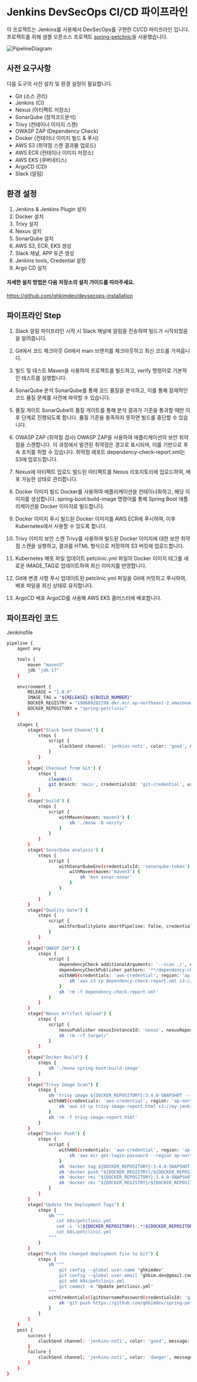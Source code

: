 # **Jenkins DevSecOps CI/CD 파이프라인**

이 프로젝트는 Jenkins를 사용해서 DevSecOps를 구현한 CI/CD 파이프라인 입니다. 프로젝트를 위해 샘플 오픈소스 프로젝트 [spring-petclinic](https://github.com/spring-projects/spring-petclinic)을 사용했습니다.

![PipelineDiagram](./devsecops.png)

## **사전 요구사항**
다음 도구의 사전 설치 및 환경 설정이 필요합니다.
- Git (소스 관리)
- Jenkins (CI)
- Nexus (아티팩트 저장소)
- SonarQube (정적코드분석)
- Trivy (컨테이너 이미지 스캔)
- OWASP ZAP (Dependency Check)
- Docker (컨테이너 이미지 빌드 & 푸시)
- AWS S3 (취약점 스캔 결과물 업로드)
- AWS ECR (컨테이너 이미지 저장소)
- AWS EKS (쿠버네티스)
- ArgoCD (CD)
- Slack (알림)

## **환경 설정**
1. Jenkins & Jenkins Plugin 설치
2. Docker 설치
3. Trivy 설치
4. Nexus 설치
5. SonarQube 설치
6. AWS S3, ECR, EKS 생성
7. Slack 채널, APP 토큰 생성
8. Jenkins tools, Credential 설정 
9. Argo CD 설치

#### 자세한 설치 방법은 다음 저장소의 설치 가이드를 따라주세요.

https://github.com/ghkimdev/devsecops-installation

## **파이프라인 Step**
1. Slack 알림
파이프라인 시작 시 Slack 채널에 알림을 전송하여 빌드가 시작되었음을 알려줍니다.

2. Git에서 코드 체크아웃
Git에서 main 브랜치를 체크아웃하고 최신 코드를 가져옵니다.

3. 빌드 및 테스트
Maven을 사용하여 프로젝트를 빌드하고, verify 명령어로 기본적인 테스트를 실행합니다.

4. SonarQube 분석
SonarQube를 통해 코드 품질을 분석하고, 이를 통해 잠재적인 코드 품질 문제를 사전에 파악할 수 있습니다.

5. 품질 게이트
SonarQube의 품질 게이트를 통해 분석 결과가 기준을 통과할 때만 이후 단계로 진행되도록 합니다. 품질 기준을 충족하지 못하면 빌드를 중단할 수 있습니다.

6. OWASP ZAP (취약점 검사)
OWASP ZAP을 사용하여 애플리케이션의 보안 취약점을 스캔합니다. 이 과정에서 발견된 취약점은 경고로 표시되며, 이를 기반으로 후속 조치를 취할 수 있습니다. 취약점 레포트 dependency-check-report.xml는 S3에 업로드합니다.

7. Nexus에 아티팩트 업로드
빌드된 아티팩트를 Nexus 리포지토리에 업로드하여, 배포 가능한 상태로 관리합니다.

8. Docker 이미지 빌드
Docker를 사용하여 애플리케이션을 컨테이너화하고, 해당 이미지를 생성합니다. spring-boot:build-image 명령어를 통해 Spring Boot 애플리케이션을 Docker 이미지로 빌드합니다.

9. Docker 이미지 푸시
빌드된 Docker 이미지를 AWS ECR에 푸시하여, 이후 Kubernetes에서 사용할 수 있도록 합니다.

10. Trivy 이미지 보안 스캔
Trivy를 사용하여 빌드된 Docker 이미지에 대한 보안 취약점 스캔을 실행하고, 결과를 HTML 형식으로 저장하여 S3 버킷에 업로드합니다.

11. Kubernetes 배포 파일 업데이트
petclinic.yml 파일의 Docker 이미지 태그를 새로운 IMAGE_TAG로 업데이트하여 최신 이미지를 반영합니다.

12. Git에 변경 사항 푸시
업데이트된 petclinic.yml 파일을 Git에 커밋하고 푸시하여, 배포 파일을 최신 상태로 유지합니다.

13. ArgoCD 배포
ArgoCD를 사용해 AWS EKS 클러스터에 배포합니다.

## 파이프라인 코드
Jenkinsfile
```bash
pipeline {
    agent any

    tools {
        maven "maven3"
        jdk "jdk-17"
    }
    
    environment {
        RELEASE = "1.0.0"
        IMAGE_TAG = "${RELEASE}-${BUILD_NUMBER}"
        DOCKER_REGISTRY = "198669202299.dkr.ecr.ap-northeast-2.amazonaws.com"
        DOCKER_REPOSITORY = "spring-petclinic"
    }

    stages {
        stage("Slack Send Channel") {
            steps {
                script {
                    slackSend channel: 'jenkins-noti', color: 'good', message: "${env.JOB_NAME} - #${env.BUILD_NUMBER} Started by ${env.USER} (<${env.BUILD_URL}|Open>)", tokenCredentialId: 'slack-credential'
                }
            }
        }
        stage('Checkout from Git') {
            steps {
                cleanWs()
                git branch: 'main', credentialsId: 'git-credential', url: 'https://github.com/ghkimdev/spring-petclinic.git'
            }
        }
        stage('build') {
            steps {
                script {
                    withMaven(maven:'maven3') {
                        sh './mvnw -B verify'
                    }
                }
            }
        }
        stage('SonarQube analysis') {
            steps {
                script {
                    withSonarQubeEnv(credentialsId: 'sonarqube-token') {
                        withMaven(maven:'maven3') {
                            sh 'mvn sonar:sonar'
                        }
                    }
                }
            }
        }
        stage("Quality Gate") {
            steps {
                script {
                    waitForQualityGate abortPipeline: false, credentialsId: 'sonarqube-token'
                }
            }
        }
        stage("OWASP ZAP") {
            steps {
                script {
                    dependencyCheck additionalArguments: '--scan ./', odcInstallation: 'dp-check', stopBuild: false
                    dependencyCheckPublisher pattern: '**/dependency-check-report.xml'
                    withAWS(credentials: 'aws-credential', region: 'ap-northeast-2') {
                        sh 'aws s3 cp dependency-check-report.xml s3://my-jenkins-s3-bucket/${JOB_NAME}-${BUILD_NUMBER}/dependency-check-report.xml'
                    }
                    sh 'rm -f dependency-check-report.xml' 
                }
            }
        }
        stage("Nexus Artifact Upload") {
            steps {
                script {
                    nexusPublisher nexusInstanceId: 'nexus', nexusRepositoryId: 'maven-releases', packages: [[$class: 'MavenPackage', mavenAssetList: [[classifier: '', extension: '', filePath: '/var/lib/jenkins/workspace/spring-petclinic-ci/target/spring-petclinic-3.4.0-SNAPSHOT.jar']], mavenCoordinate: [artifactId: 'com.demo.spring-petclinic', groupId: 'petclinic', packaging: 'jar', version: '1.0.0']]]
                    sh 'rm -rf target/'
                }
            }
        }
        stage("Docker Build") {
            steps {
                sh './mvnw spring-boot:build-image'
            }
        }
        stage("Trivy Image Scan") {
            steps {
                sh 'trivy image ${DOCKER_REPOSITORY}:3.4.0-SNAPSHOT --format table -o trivy-image-report.html'
                withAWS(credentials: 'aws-credential', region: 'ap-northeast-2') {
                    sh 'aws s3 cp trivy-image-report.html s3://my-jenkins-s3-bucket/${JOB_NAME}-${BUILD_NUMBER}/trivy-image-report.html'
                }
                sh 'rm -f trivy-image-report.html'
            }
        }
        stage("Docker Push") {
            steps {
                script {
                    withAWS(credentials: 'aws-credential', region: 'ap-northeast-2') {
                        sh 'aws ecr get-login-password --region ap-northeast-2 | docker login --username AWS --password-stdin ${DOCKER_REGISTRY}'
                    }
                    sh 'docker tag ${DOCKER_REPOSITORY}:3.4.0-SNAPSHOT ${DOCKER_REGISTRY}/${DOCKER_REPOSITORY}:${IMAGE_TAG}'
                    sh 'docker push "${DOCKER_REGISTRY}/${DOCKER_REPOSITORY}:${IMAGE_TAG}"'
                    sh 'docker rmi "${DOCKER_REPOSITORY}:3.4.0-SNAPSHOT"'
                    sh 'docker rmi "${DOCKER_REGISTRY}/${DOCKER_REPOSITORY}:${IMAGE_TAG}"'
                }
            }
        }
        stage("Update the Deployment Tags") {
            steps {
                sh """
                   cat k8s/petclinic.yml
                   sed -i 's|${DOCKER_REPOSITORY}:.*|${DOCKER_REPOSITORY}:${IMAGE_TAG}|g' k8s/petclinic.yml
                   cat k8s/petclinic.yml
                """
            }
        }
        stage("Push the changed deployment file to Git") {
            steps {
                sh """
                    git config --global user.name "ghkimdev"
                    git config --global user.email "ghkim.dev@gmail.com"
                    git add k8s/petclinic.yml
                    git commit -m "Update petclinic.yml"
                """
                withCredentials([gitUsernamePassword(credentialsId: 'git-credential', gitToolName: 'Default')]) {
                    sh 'git push https://github.com/ghkimdev/spring-petclinic.git main'
                }
            }
        } 
    }
    post {
        success {
            slackSend channel: 'jenkins-noti', color: 'good', message: "${env.JOB_NAME} - #${env.BUILD_NUMBER} ${currentBuild.result} after ${currentBuild.durationString} sec (<${env.BUILD_URL}|Open>)", tokenCredentialId: 'slack-credential'
        }
        failure {
            slackSend channel: 'jenkins-noti', color: 'danger', message: "${env.JOB_NAME} - #${env.BUILD_NUMBER} ${currentBuild.result} after ${currentBuild.durationString} sec (<${env.BUILD_URL}|Open>)", tokenCredentialId: 'slack-credential'
        }
    }
}
```
